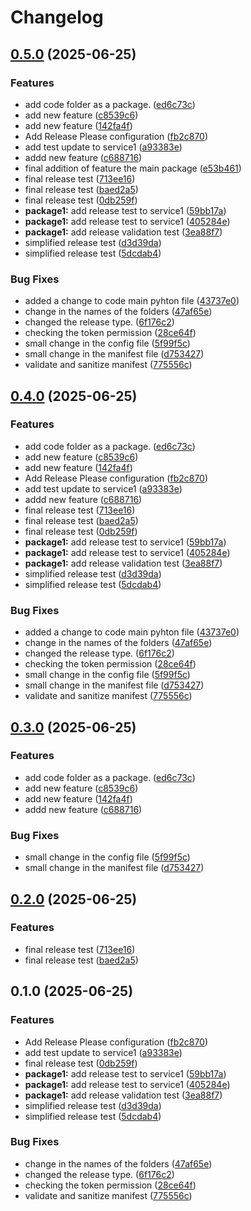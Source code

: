 # Changelog

## [0.5.0](https://github.com/koushik309/python-monorepo/compare/v0.4.0...v0.5.0) (2025-06-25)


### Features

* add code folder as a package. ([ed6c73c](https://github.com/koushik309/python-monorepo/commit/ed6c73c402d83279941b5829022f6ac22b0af13a))
* add new feature ([c8539c6](https://github.com/koushik309/python-monorepo/commit/c8539c631671193794c4b56c35a26e192baf3643))
* add new feature ([142fa4f](https://github.com/koushik309/python-monorepo/commit/142fa4f0a76af879e88c9588af213010d1c427ec))
* Add Release Please configuration ([fb2c870](https://github.com/koushik309/python-monorepo/commit/fb2c8706bc3d02006be2c918bea37155f96556db))
* add test update to service1 ([a93383e](https://github.com/koushik309/python-monorepo/commit/a93383ef6de588d69d3ea3b59f9c74854677e807))
* addd new feature ([c688716](https://github.com/koushik309/python-monorepo/commit/c6887161e0d0b92fa2dcd000f4e11789101f4f62))
* final addition of feature the main package ([e53b461](https://github.com/koushik309/python-monorepo/commit/e53b461ca6c3f04cd760c973a78d141ae8cbe6e5))
* final release test ([713ee16](https://github.com/koushik309/python-monorepo/commit/713ee161b1748c55b103d4ce2e27b3e15924f1cd))
* final release test ([baed2a5](https://github.com/koushik309/python-monorepo/commit/baed2a54ed5fe82efc02b5853156d8baa680a1ea))
* final release test ([0db259f](https://github.com/koushik309/python-monorepo/commit/0db259fc0124aabc21170b54d53be67a01f44745))
* **package1:** add release test to service1 ([59bb17a](https://github.com/koushik309/python-monorepo/commit/59bb17a337d5441211e3c10ae99446c1bea5f6be))
* **package1:** add release test to service1 ([405284e](https://github.com/koushik309/python-monorepo/commit/405284eb2c5c947dae9361a135724f1e3592d2b8))
* **package1:** add release validation test ([3ea88f7](https://github.com/koushik309/python-monorepo/commit/3ea88f7a6ea5756aa385a635ba012bba9366a636))
* simplified release test ([d3d39da](https://github.com/koushik309/python-monorepo/commit/d3d39dad5ea1fd9894d16e50664387f6d1aa681f))
* simplified release test ([5dcdab4](https://github.com/koushik309/python-monorepo/commit/5dcdab4dd1abadf263c21953ece6806d36b3588e))


### Bug Fixes

* added a change to code main pyhton file ([43737e0](https://github.com/koushik309/python-monorepo/commit/43737e040047ae9f54a868374a030b89385219e4))
* change in the names of the folders ([47af65e](https://github.com/koushik309/python-monorepo/commit/47af65eec80230dd256d33a801b253c908debd48))
* changed the release type. ([6f176c2](https://github.com/koushik309/python-monorepo/commit/6f176c2cd9a14affb11a3f078d5e5fd81014d3e2))
* checking the token permission ([28ce64f](https://github.com/koushik309/python-monorepo/commit/28ce64f2ea8875b4af3f80b226186959833cc8f3))
* small change in the config file ([5f99f5c](https://github.com/koushik309/python-monorepo/commit/5f99f5cb4b7fb89345016608811ebe0bc65f8d23))
* small change in the manifest file ([d753427](https://github.com/koushik309/python-monorepo/commit/d753427ff025854a803fa20cf9f814d642f3bd86))
* validate and sanitize manifest ([775556c](https://github.com/koushik309/python-monorepo/commit/775556cc37e3ab94e0ad81e9b85837d01ecf053a))

## [0.4.0](https://github.com/koushik309/python-monorepo/compare/v0.3.0...v0.4.0) (2025-06-25)


### Features

* add code folder as a package. ([ed6c73c](https://github.com/koushik309/python-monorepo/commit/ed6c73c402d83279941b5829022f6ac22b0af13a))
* add new feature ([c8539c6](https://github.com/koushik309/python-monorepo/commit/c8539c631671193794c4b56c35a26e192baf3643))
* add new feature ([142fa4f](https://github.com/koushik309/python-monorepo/commit/142fa4f0a76af879e88c9588af213010d1c427ec))
* Add Release Please configuration ([fb2c870](https://github.com/koushik309/python-monorepo/commit/fb2c8706bc3d02006be2c918bea37155f96556db))
* add test update to service1 ([a93383e](https://github.com/koushik309/python-monorepo/commit/a93383ef6de588d69d3ea3b59f9c74854677e807))
* addd new feature ([c688716](https://github.com/koushik309/python-monorepo/commit/c6887161e0d0b92fa2dcd000f4e11789101f4f62))
* final release test ([713ee16](https://github.com/koushik309/python-monorepo/commit/713ee161b1748c55b103d4ce2e27b3e15924f1cd))
* final release test ([baed2a5](https://github.com/koushik309/python-monorepo/commit/baed2a54ed5fe82efc02b5853156d8baa680a1ea))
* final release test ([0db259f](https://github.com/koushik309/python-monorepo/commit/0db259fc0124aabc21170b54d53be67a01f44745))
* **package1:** add release test to service1 ([59bb17a](https://github.com/koushik309/python-monorepo/commit/59bb17a337d5441211e3c10ae99446c1bea5f6be))
* **package1:** add release test to service1 ([405284e](https://github.com/koushik309/python-monorepo/commit/405284eb2c5c947dae9361a135724f1e3592d2b8))
* **package1:** add release validation test ([3ea88f7](https://github.com/koushik309/python-monorepo/commit/3ea88f7a6ea5756aa385a635ba012bba9366a636))
* simplified release test ([d3d39da](https://github.com/koushik309/python-monorepo/commit/d3d39dad5ea1fd9894d16e50664387f6d1aa681f))
* simplified release test ([5dcdab4](https://github.com/koushik309/python-monorepo/commit/5dcdab4dd1abadf263c21953ece6806d36b3588e))


### Bug Fixes

* added a change to code main pyhton file ([43737e0](https://github.com/koushik309/python-monorepo/commit/43737e040047ae9f54a868374a030b89385219e4))
* change in the names of the folders ([47af65e](https://github.com/koushik309/python-monorepo/commit/47af65eec80230dd256d33a801b253c908debd48))
* changed the release type. ([6f176c2](https://github.com/koushik309/python-monorepo/commit/6f176c2cd9a14affb11a3f078d5e5fd81014d3e2))
* checking the token permission ([28ce64f](https://github.com/koushik309/python-monorepo/commit/28ce64f2ea8875b4af3f80b226186959833cc8f3))
* small change in the config file ([5f99f5c](https://github.com/koushik309/python-monorepo/commit/5f99f5cb4b7fb89345016608811ebe0bc65f8d23))
* small change in the manifest file ([d753427](https://github.com/koushik309/python-monorepo/commit/d753427ff025854a803fa20cf9f814d642f3bd86))
* validate and sanitize manifest ([775556c](https://github.com/koushik309/python-monorepo/commit/775556cc37e3ab94e0ad81e9b85837d01ecf053a))

## [0.3.0](https://github.com/koushik309/python-monorepo/compare/v0.2.0...v0.3.0) (2025-06-25)


### Features

* add code folder as a package. ([ed6c73c](https://github.com/koushik309/python-monorepo/commit/ed6c73c402d83279941b5829022f6ac22b0af13a))
* add new feature ([c8539c6](https://github.com/koushik309/python-monorepo/commit/c8539c631671193794c4b56c35a26e192baf3643))
* add new feature ([142fa4f](https://github.com/koushik309/python-monorepo/commit/142fa4f0a76af879e88c9588af213010d1c427ec))
* addd new feature ([c688716](https://github.com/koushik309/python-monorepo/commit/c6887161e0d0b92fa2dcd000f4e11789101f4f62))


### Bug Fixes

* small change in the config file ([5f99f5c](https://github.com/koushik309/python-monorepo/commit/5f99f5cb4b7fb89345016608811ebe0bc65f8d23))
* small change in the manifest file ([d753427](https://github.com/koushik309/python-monorepo/commit/d753427ff025854a803fa20cf9f814d642f3bd86))

## [0.2.0](https://github.com/koushik309/python-monorepo/compare/v0.1.0...v0.2.0) (2025-06-25)


### Features

* final release test ([713ee16](https://github.com/koushik309/python-monorepo/commit/713ee161b1748c55b103d4ce2e27b3e15924f1cd))
* final release test ([baed2a5](https://github.com/koushik309/python-monorepo/commit/baed2a54ed5fe82efc02b5853156d8baa680a1ea))

## 0.1.0 (2025-06-25)


### Features

* Add Release Please configuration ([fb2c870](https://github.com/koushik309/python-monorepo/commit/fb2c8706bc3d02006be2c918bea37155f96556db))
* add test update to service1 ([a93383e](https://github.com/koushik309/python-monorepo/commit/a93383ef6de588d69d3ea3b59f9c74854677e807))
* final release test ([0db259f](https://github.com/koushik309/python-monorepo/commit/0db259fc0124aabc21170b54d53be67a01f44745))
* **package1:** add release test to service1 ([59bb17a](https://github.com/koushik309/python-monorepo/commit/59bb17a337d5441211e3c10ae99446c1bea5f6be))
* **package1:** add release test to service1 ([405284e](https://github.com/koushik309/python-monorepo/commit/405284eb2c5c947dae9361a135724f1e3592d2b8))
* **package1:** add release validation test ([3ea88f7](https://github.com/koushik309/python-monorepo/commit/3ea88f7a6ea5756aa385a635ba012bba9366a636))
* simplified release test ([d3d39da](https://github.com/koushik309/python-monorepo/commit/d3d39dad5ea1fd9894d16e50664387f6d1aa681f))
* simplified release test ([5dcdab4](https://github.com/koushik309/python-monorepo/commit/5dcdab4dd1abadf263c21953ece6806d36b3588e))


### Bug Fixes

* change in the names of the folders ([47af65e](https://github.com/koushik309/python-monorepo/commit/47af65eec80230dd256d33a801b253c908debd48))
* changed the release type. ([6f176c2](https://github.com/koushik309/python-monorepo/commit/6f176c2cd9a14affb11a3f078d5e5fd81014d3e2))
* checking the token permission ([28ce64f](https://github.com/koushik309/python-monorepo/commit/28ce64f2ea8875b4af3f80b226186959833cc8f3))
* validate and sanitize manifest ([775556c](https://github.com/koushik309/python-monorepo/commit/775556cc37e3ab94e0ad81e9b85837d01ecf053a))
